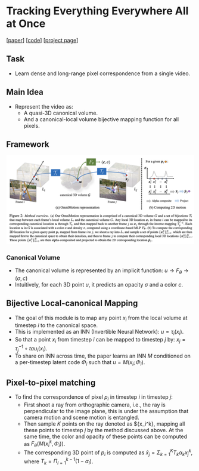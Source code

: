 # Tracking Everything Everywhere All at Once

[[paper](https://arxiv.org/abs/2306.05422)] [[code](https://github.com/qianqianwang68/omnimotion)] [[project page](https://omnimotion.github.io/)]

## Task
- Learn dense and long-range pixel correspondence from a single video.

## Main Idea
- Represent the video as:
  - A quasi-3D canonical volume.
  - And a canonical-local volume bijective mapping function for all pixels.

## Framework
<img src='./framework.png' width='800'>

### Canonical Volume
- The canonical volume is represented by an implicit function: $u\rightarrow F_{\theta} \rightarrow (\sigma, c)$
- Intuitively, for each 3D point $u$, it predicts an opacity $\sigma$ and a color $c$.

## Bijective Local-canonical Mapping
- The goal of this module is to map any point $x_i$ from the local volume at timestep $i$ to the canonical space.
- This is implemented as an INN (Invertible Neural Network): $u = \tau_i(x_i)$.
- So that a point $x_i$ from timestep $i$ can be mapped to timestep $j$ by: $x_j = \tau_j^{-1} \circ tau_i(x_i).$
- To share on INN across time, the paper learns an INN $M$ conditioned on a per-timestep latent code $\Phi_i$ such that $u=M(x_i;\Phi_i)$.

## Pixel-to-pixel matching
- To find the correspondence of pixel $p_i$ in timestep $i$ in timestep $j$:
  - First shoot a ray from orthographic camera, i.e., the ray is perpendicular to the image plane, this is under the assumption that camera motion and scene motion is entangled.
  - Then sample $K$ points on the ray denoted as $\{x_i^k\}, mapping all these points to timestep $j$ by the method discussed above. At the same time, the color and opacity of these points can be computed as $F_{\theta}(M(x_i^k, \Phi_i))$.
  - The corresponding 3D point of $p_i$ is computed as $\hat{x}_j={\Sigma}_{k=1}^K T_k{\alpha_k}x_j^k$, where ${T_k}={\Pi}_{l=1}^{k-1}(1-\alpha_l)$.

